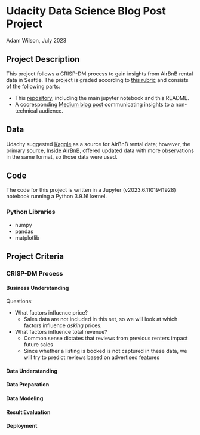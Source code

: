 # Udacity Data Science Blog Post Project

Adam Wilson, July 2023

## Project Description
This project follows a CRISP-DM process to gain insights from AirBnB rental data in Seattle. The project is graded according to [this rubric](https://review.udacity.com/#!/rubrics/1507/view) and consists of the following parts:
- This [repository](https://github.com/epistemetrica/udacity-blog-post-project), including the main jupyter notebook and this README.
- A cooresponding [Medium blog post]() communicating insights to a non-technical audience. 

## Data
Udacity suggested [Kaggle](https://www.kaggle.com/datasets/airbnb/seattle) as a source for AirBnB rental data; however, the primary source, [Inside AirBnB](http://insideairbnb.com/get-the-data), offered updated data with more observations in the same format, so those data were used.

## Code
The code for this project is written in a Jupyter (v2023.6.1101941928) notebook running a Python 3.9.16 kernel. 

### Python Libraries
- numpy
- pandas
- matplotlib

## Project Criteria

### CRISP-DM Process
#### Business Understanding

Questions:
- What factors influence price?
    - Sales data are not included in this set, so we will look at which factors influence _asking_ prices.
- What factors influence total revenue?
    - Common sense dictates that reviews from previous renters impact future sales
    - Since whether a listing is booked is not captured in these data, we will try to predict reviews based on advertised features


#### Data Understanding
#### Data Preparation
#### Data Modeling
#### Result Evaluation
#### Deployment 
